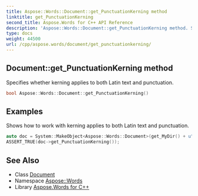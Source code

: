 ```yaml
---
title: Aspose::Words::Document::get_PunctuationKerning method
linktitle: get_PunctuationKerning
second_title: Aspose.Words for C++ API Reference
description: 'Aspose::Words::Document::get_PunctuationKerning method. Specifies whether kerning applies to both Latin text and punctuation in C++.'
type: docs
weight: 44500
url: /cpp/aspose.words/document/get_punctuationkerning/
---
```

## Document::get_PunctuationKerning method


Specifies whether kerning applies to both Latin text and punctuation.

```cpp
bool Aspose::Words::Document::get_PunctuationKerning()
```


## Examples



Shows how to work with kerning applies to both Latin text and punctuation. 
```cpp
auto doc = System::MakeObject<Aspose::Words::Document>(get_MyDir() + u"Document.docx");
ASSERT_TRUE(doc->get_PunctuationKerning());
```

## See Also

* Class [Document](../)
* Namespace [Aspose::Words](../../)
* Library [Aspose.Words for C++](../../../)
